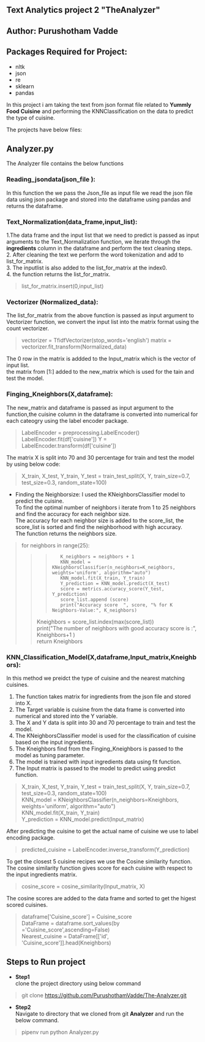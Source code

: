 ## Text Analytics project 2  "TheAnalyzer"

## Author: Purushotham Vadde

## Packages Required for Project:
- nltk
- json
- re
- sklearn
- pandas 

In this project i am taking the text from json format file related to  **Yummly Food Cuisine** and performing the KNNClassification on the data to predict the type of cuisine.

The projects have below files:
## Analyzer.py
The Analyzer file contains the below functions

### Reading_jsondata(json_file ):

In this function the we pass the Json_file as input file we read the json file data using json package and stored into the dataframe using pandas and returns the dataframe.

### Text_Normalization(data_frame,input_list):

1.The data frame and the input list that we need to predict is passed as input arguments to the Text_Normalization function, we iterate through the **ingredients**  column in the dataframe and perform the text cleaning steps. \
2. After cleaning the text we perform the word tokenization and add to  list_for_matrix. \
3. The inputlist is also added to the list_for_matrix at the index0. \
4. the function returns the list_for_matrix. 
>list_for_matrix.insert(0,input_list)

### Vectorizer (Normalized_data):
The  list_for_matrix from the above function is passed as input argument to Vectorizer function, we convert the input list into the matrix format using the count vectorizer. 

>    vectorizer = TfidfVectorizer(stop_words='english')
>    matrix = vectorizer.fit_transform(Normalized_data)

The 0 row in the matrix is addded to the Input_matrix which is the vector of input list. \
the matrix from [1:] added to the new_matrix which is used for the tain and test the model. 



### Finging_Kneighbors(X,dataframe):
The new_matrix and dataframe is passed as input argument to the function,the cuisine column in the dataframe is converted into numerical for each cateogry using the label encoder package.

>    LabelEncoder = preprocessing.LabelEncoder()
>    LabelEncoder.fit(df['cuisine']) 
>    Y = LabelEncoder.transform(df['cuisine'])

The matrix X is split into 70 and 30 percentage for train and test the model by using below code:

>    X_train, X_test, Y_train, Y_test = train_test_split(X, Y, train_size=0.7, test_size=0.3, random_state=100)

- Finding the Neighborsize: 
I used the KNeighborsClassifier model to predict the cuisine. \
To find the optimal number of neighbors i iterate from 1 to 25 neighbors and find the accuracy for each neighbor size. \
The accuracy for each neighbor size is added to the score_list, the score_list is sorted and find the neighborhood with high accuracy. \
The function returns the neighbors size.
> for neighbors in range(25):
>>>        K_neighbors = neighbors + 1
>>>        KNN_model = KNeighborsClassifier(n_neighbors=K_neighbors, weights='uniform', algorithm="auto")
>>>        KNN_model.fit(X_train, Y_train)
>>>        Y_prediction = KNN_model.predict(X_test)
>>>        score = metrics.accuracy_score(Y_test, Y_prediction)
>>>        score_list.append (score)
>>>        print("Accuracy score  ", score, "% for K Neighbors-Value:", K_neighbors)
>>    Kneighbors = score_list.index(max(score_list)) \
>>    print("The number of neighbors with good accuracy score is :", Kneighbors+1 ) \
>>    return Kneighbors


### KNN_Classification_Model(X,dataframe,Input_matrix,Kneighbors):

In this method we preidct the type of cuisine and the nearest matching cuisines.
1. The function takes matrix for ingredients from the  json file and stored into X.
2. The Target variable is cuisine from the data frame is converted into numerical and stored into the Y variable.
3. The X and Y data is split into 30 and 70 percentage to train and test the model.
4. The KNeighborsClassifier model is used for the classification of cuisine based on the input ingredients.
5. The Kneighbors find from the Finging_Kneighbors is passed to the model as tuning parameter.
6. The model is trained with input ingredients data using fit function.
7. The Input matrix is passed to the model to predict using predict function.

> X_train, X_test, Y_train, Y_test = train_test_split(X, Y, train_size=0.7, test_size=0.3, random_state=100) \
> KNN_model = KNeighborsClassifier(n_neighbors=Kneighbors, weights='uniform', algorithm="auto") \
> KNN_model.fit(X_train, Y_train) \
> Y_prediction = KNN_model.predict(Input_matrix)

After predicting the cuisine to get the actual name of cuisine we use to label encoding package.

>predicted_cuisine = LabelEncoder.inverse_transform(Y_prediction)

To get the closest 5 cuisine recipes  we use the Cosine similarity function. \
The cosine similarity function gives score for each cuisine with respect to the input ingredients matrix.
> cosine_score = cosine_similarity(Input_matrix, X)

The cosine scores are added to the data frame and sorted to get the higest scored cuisines.
> dataframe['Cuisine_score'] = Cuisine_score \
> DataFrame = dataframe.sort_values(by ='Cuisine_score',ascending=False) \
> Nearest_cuisine = DataFrame[['id', 'Cuisine_score']].head(Kneighbors)





## Steps to Run project

- **Step1** \
clone the project directory using below command 
> git clone  https://github.com/PurushothamVadde/The-Analyzer.git

- **Step2** \
Navigate to directory that we cloned from git **Analyzer** and run the below command.

>pipenv run python Analyzer.py







